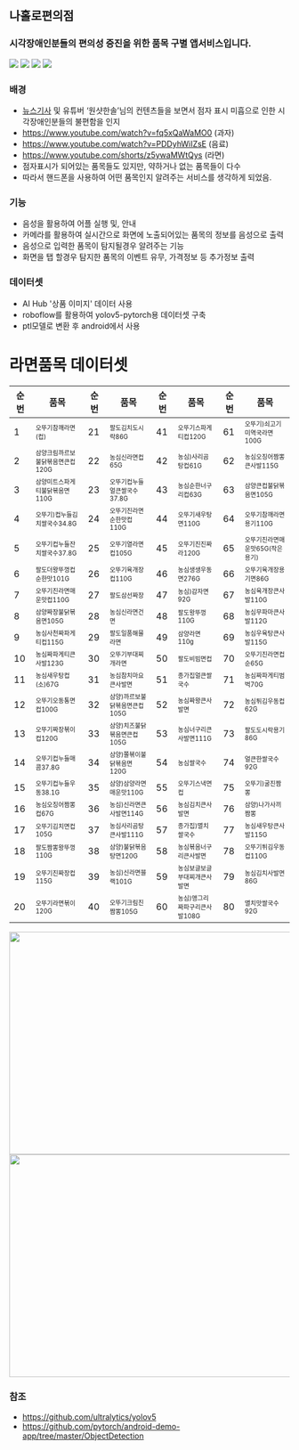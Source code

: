 ## 나홀로편의점
### 시각장애인분들의 편의성 증진을 위한 품목 구별 앱서비스입니다.

<p>
  <img src="https://img.shields.io/badge/Python-0000FF?style=flat-square&logo=python&logoColor=white"/>
  <img src="https://img.shields.io/badge/Android-008000?style=flat-square&logo=android&logoColor=white"/>
  <img src="https://img.shields.io/badge/Pytorch-FF8C00?style=flat-square&logo=pytorch&logoColor=white"/>
  <img src="https://img.shields.io/badge/Yolov5-4682B4?style=flat-square&logo=yolo&logoColor=white"/>
</p>




### 배경
* [뉴스기사](https://www.fnnews.com/news/202203211831219738) 및 유튜버 ‘원샷한솔’님의 컨텐츠들을 보면서 점자 표시 미흡으로 인한 시각장애인분들의 불편함을 인지
* https://www.youtube.com/watch?v=fq5xQaWaMO0 (과자)
* https://www.youtube.com/watch?v=PDDyhWiIZsE (음료)
* https://www.youtube.com/shorts/z5ywaMWtQys (라면)
* 점자표시가 되어있는 품목들도 있지만, 약하거나 없는 품목들이 다수
* 따라서 핸드폰을 사용하여 어떤 품목인지 알려주는 서비스를 생각하게 되었음.



### 기능
* 음성을 활용하여 어플 실행 및, 안내
* 카메라를 활용하여 실시간으로 화면에 노출되어있는 품목의 정보를 음성으로 출력
* 음성으로 입력한 품목이 탐지될경우 알려주는 기능 
* 화면을 탭 할경우 탐지한 품목의 이벤트 유무, 가격정보 등 추가정보 출력



### 데이터셋
* AI Hub '상품 이미지' 데이터 사용
* roboflow를 활용하여 yolov5-pytorch용 데이터셋 구축
* ptl모델로 변환 후 android에서 사용




# 라면품목 데이터셋

|순번|품목|순번|품목|순번|품목|순번|품목|
|----|----|----|----|----|----|----|----|
|1|<sub><sup>오뚜기참깨라면(컵)</sup></sub>|21|<sub><sup>팔도김치도시락86G</sup></sub>|41|<sub><sup>오뚜기스파게티컵120G</sup></sub>|61|<sub><sup>오뚜기)쇠고기미역국라면100G</sup></sub>|
|2|<sub><sup>삼양크림까르보불닭볶음면큰컵120G</sup></sub>|22|<sub><sup>농심신라면컵65G</sup></sub>|42|<sub><sup>농심)사리곰탕컵61G|62|<sub><sup>농심오징어짬뽕큰사발115G</sup></sub>|
|3|<sub><sup>삼양미트스파게티불닭볶음면110G</sup></sub>|23|<sub><sup>오뚜기컵누들얼큰쌀국수37.8G</sup></sub>|43|<sub><sup>농심순한너구리컵63G|63|<sub><sup>삼양큰컵불닭볶음면105G</sup></sub>|
|4|<sub><sup>오뚜기)컵누들김치쌀국수34.8G</sup></sub>|24|<sub><sup>오뚜기진라면순한맛컵110G</sup></sub>|44|<sub><sup>오뚜기새우탕면110G</sup></sub>|64|<sub><sup>오뚜기참깨라면용기110G</sup></sub>|
|5|<sub><sup>오뚜기컵누들잔치쌀국수37.8G</sup></sub>|25|<sub><sup>오뚜기열라면컵105G</sup></sub>|45|<sub><sup>오뚜기진진짜라120G</sup></sub>|65|<sub><sup>오뚜기진라면매운맛65G(작은용기)</sup></sub>|
|6|<sub><sup>팔도더왕뚜껑컵순한맛101G</sup></sub>|26|<sub><sup>오뚜기육개장컵110G</sup></sub>|46|<sub><sup>농심생생우동면276G</sup></sub>|66|<sub><sup>오뚜기육개장용기면86G</sup></sub>|
|7|<sub><sup>오뚜기진라면매운맛컵110G</sup></sub>|27|<sub><sup>팔도삼선짜장</sup></sub>|47|<sub><sup>농심)감자면92G</sup></sub>|67|<sub><sup>농심육개장큰사발110G</sup></sub>|
|8|<sub><sup>삼양짜장불닭볶음면105G</sup></sub>|28|<sub><sup>농심신라면건면</sup></sub>|48|<sub><sup>팔도왕뚜껑110G</sup></sub>|68|<sub><sup>농심무파마큰사발112G</sup></sub>|
|9|<sub><sup>농심사천짜파게티컵115G</sup></sub>|29|<sub><sup>팔도일품해물라면</sup></sub>|49|<sub><sup>삼양라면110g</sup></sub>|69|<sub><sup>농심우육탕큰사발115G</sup></sub>|
|10|<sub><sup>농심짜파게티큰사발123G</sup></sub>|30|<sub><sup>오뚜기부대찌개라면</sup></sub>|50|<sub><sup>팔도비빔면컵</sup></sub>|70|<sub><sup>오뚜기진라면컵순65G</sup></sub>|
|11|<sub><sup>농심새우탕컵(소)67G</sup></sub>|31|<sub><sup>농심참치마요큰사발면</sup></sub>|51|<sub><sup>종가집얼큰쌀국수</sup></sub>|71|<sub><sup>농심짜파게티범벅70G</sup></sub>|
|12|<sub><sup>오뚜기오동통면컵100G</sup></sub>|32|<sub><sup>삼양)까르보불닭볶음면큰컵105G</sup></sub>|52|<sub><sup>농심짜왕큰사발면</sup></sub>|72|<sub><sup>농심튀김우동컵62G</sup></sub>|
|13|<sub><sup>오뚜기짜장볶이컵120G</sup></sub>|33|<sub><sup>삼양)치즈불닭볶음면큰컵105G</sup></sub>|53|<sub><sup>농심너구리큰사발면111G</sup></sub>|73|<sub><sup>팔도도시락용기86G</sup></sub>|
|14|<sub><sup>오뚜기컵누들매콤37.8G</sup></sub>|34|<sub><sup>삼양)쫄볶이불닭볶음면120G</sup></sub>|54|<sub><sup>농심쌀국수</sup></sub>|74|<sub><sup>얼큰한쌀국수92G</sup></sub>|
|15|<sub><sup>오뚜기컵누들우동38.1G</sup></sub>|35|<sub><sup>삼양)삼양라면매운맛110G</sup></sub>|55|<sub><sup>오뚜기스낵면컵</sup></sub>|75|<sub><sup>오뚜기)굴진짬뽕</sup></sub>|
|16|<sub><sup>농심오징어짬뽕컵67G</sup></sub>|36|<sub><sup>농심)신라면큰사발면114G</sup></sub>|56|<sub><sup>농심김치큰사발면</sup></sub>|76|<sub><sup>삼양)나가사끼짬뽕</sup></sub>|
|17|<sub><sup>오뚜기김치면컵105G</sup></sub>|37|<sub><sup>농심사리곰탕큰사발111G</sup></sub>|57|<sub><sup>종가집)멸치쌀국수</sup></sub>|77|<sub><sup>농심새우탕큰사발115G</sup></sub>|
|18|<sub><sup>팔도짬뽕왕뚜껑110G</sup></sub>|38|<sub><sup>삼양)불닭볶음탕면120G</sup></sub>|58|<sub><sup>농심볶음너구리큰사발면</sup></sub>|78|<sub><sup>오뚜기튀김우동컵110G</sup></sub>|
|19|<sub><sup>오뚜기진짜장컵115G</sup></sub>|39|<sub><sup>농심)신라면블랙101G</sup></sub>|59|<sub><sup>농심보글보글부대찌개큰사발면</sup></sub>|79|<sub><sup>농심김치사발면86G</sup></sub>|
|20|<sub><sup>오뚜기라면볶이120G</sup></sub>|40|<sub><sup>오뚜기크림진짬뽕105G</sup></sub>|60|<sub><sup>농심)앵그리짜파구리큰사발108G</sup></sub>|80|<sub><sup>멸치맛쌀국수92G</sup></sub>|

<img src="https://user-images.githubusercontent.com/101173462/189529335-e0d640fe-a82a-4832-a9d4-49555d667882.png" width="800" height="400"/>
<img src="https://user-images.githubusercontent.com/101173462/189529553-9c7dd6ec-09d9-435a-a5bf-f89feef64126.jpg" width="800" height="400"/>



### 참조
* https://github.com/ultralytics/yolov5
* https://github.com/pytorch/android-demo-app/tree/master/ObjectDetection

